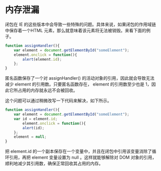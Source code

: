 # 内存泄漏

闭包在 IE 的这些版本中会导致一些特殊的问题。具体来说，如果闭包的作用域链中保存着一个HTML 元素，那么就意味着该元素将无法被销毁。来看下面的例子。

```javascript
function assignHandler(){
	var element = document.getElementById("someElement");
	element.onclick = function(){
		alert(element.id);
	};
}
```

匿名函数保存了一个对 assignHandler() 的活动对象的引用，因此就会导致无法减少 element 的引用数。只要匿名函数存在， element 的引用数至少也是 1，因此它所占用的内存就永远不会被回收。

这个问题可以通过稍微改写一下代码来解决，如下所示。

```javascript
function assignHandler(){
	var element = document.getElementById("someElement");
	var id = element.id;
		element.onclick = function(){
		alert(id);
	};
	element = null;
}
```

把 element.id 的一个副本保存在一个变量中，并且在闭包中引用该变量消除了循环引用，再把 element 变量设置为 null 。这样就能够解除对 DOM 对象的引用，顺利地减少其引用数，确保正常回收其占用的内存。